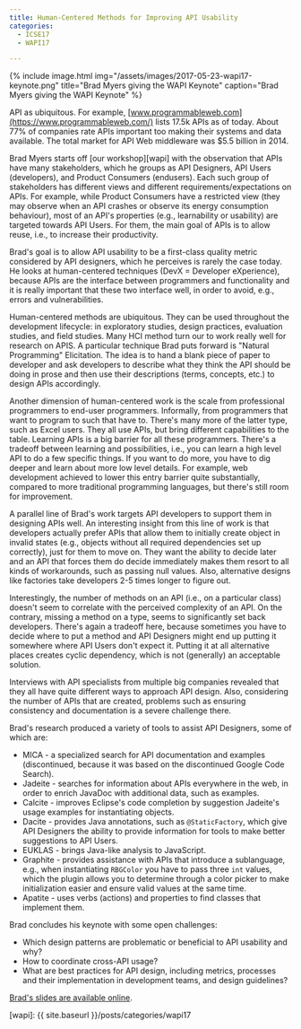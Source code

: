 ```yaml
---
title: Human-Centered Methods for Improving API Usability
categories:
  - ICSE17
  - WAPI17

---
```



{% include image.html img="/assets/images/2017-05-23-wapi17-keynote.png" title="Brad Myers giving the WAPI Keynote" caption="Brad Myers giving the WAPI Keynote" %}

API as ubiquitous. For example, [www.programmableweb.com](https://www.programmableweb.com/) lists 17.5k APIs as of today. About 77% of companies rate APIs important too making their systems and data available. The total market for API Web middleware was $5.5 billion in 2014.

Brad Myers starts off [our workshop][wapi] with the observation that APIs have many stakeholders, which he groups as API Designers, API Users (developers), and Product Consumers (endusers). Each such group of stakeholders has different views and different requirements/expectations on APIs. For example, while Product Consumers have a restricted view (they may observe when an API crashes or observe its energy consumption behaviour), most of an API's properties (e.g., learnability or usability) are targeted towards API Users. For them, the main goal of APIs is to allow reuse, i.e., to increase their productivity.

Brad's goal is to allow API usability to be a first-class quality metric considered by API designers, which he perceives is rarely the case today. He looks at human-centered techniques (DevX = Developer eXperience), because APIs are the interface between programmers and functionality and it is really important that these two interface well, in order to avoid, e.g., errors and vulnerabilities.

Human-centered methods are ubiquitous. They can be used throughout the development lifecycle: in exploratory studies, design practices, evaluation studies, and field studies. Many HCI method turn our to work really well for research on APIS. A particular technique Brad puts forward is "Natural Programming" Elicitation. The idea is to hand a blank piece of paper to developer and ask developers to describe what they think the API should be doing in prose and then use their descriptions (terms, concepts, etc.) to design APIs accordingly.

Another dimension of human-centered work is the scale from professional programmers to end-user programmers. Informally, from programmers that want to program to such that have to. There's many more of the latter type, such as Excel users. They all use APIs, but bring different capabilities to the table. Learning APIs is a big barrier for all these programmers. There's a tradeoff between learning and possibilities, i.e., you can learn a high level API to do a few specific things. If you want to do more, you have to dig deeper and learn about more low level details. For example, web development achieved to lower this entry barrier quite substantially, compared to more traditional programming languages, but there's still room for improvement.

A parallel line of Brad's work targets API developers to support them in designing APIs well. An interesting insight from this line of work is that developers actually prefer APIs that allow them to initially create object in invalid states (e.g., objects without all required dependencies set up correctly), just for them to move on. They want the ability to decide later and an API that forces them do decide immediately makes them resort to all kinds of workarounds, such as passing null values. Also, alternative designs like factories take developers 2-5 times longer to figure out.

Interestingly, the number of methods on an API (i.e., on a particular class) doesn't seem to correlate with the perceived complexity of an API. On the contrary, missing a method on a type, seems to significantly set back developers. There's again a tradeoff here, because sometimes you have to decide where to put a method and API Designers might end up putting it somewhere where API Users don't expect it. Putting it at all alternative places creates cyclic dependency, which is not (generally) an acceptable solution.

Interviews with API specialists from multiple big companies revealed that they all have quite different ways to approach API design. Also, considering the number of APIs that are created, problems such as ensuring consistency and documentation is a severe challenge there.

Brad's research produced a variety of tools to assist API Designers, some of which are:

* MICA - a specialized search for API documentation and examples (discontinued, because it was based on the discontinued Google Code Search).
* Jadeite - searches for information about APIs everywhere in the web, in order to enrich JavaDoc with additional data, such as examples.
* Calcite - improves Eclipse's code completion by suggestion Jadeite's usage examples for instantiating objects.
* Dacite - provides Java annotations, such as `@StaticFactory`, which give API Designers the ability to provide information for tools to make better suggestions to API Users.
* EUKLAS - brings Java-like analysis to JavaScript.
* Graphite - provides assistance with APIs that introduce a sublanguage, e.g., when instantiating `RBGColor` you have to pass three `int` values, which the plugin allows you to determine through a color picker to make initialization easier and ensure valid values at the same time.
* Apatite - uses verbs (actions) and properties to find classes that implement them.

Brad concludes his keynote with some open challenges:

* Which design patterns are problematic or beneficial to API usability and why?
* How to coordinate cross-API usage?
* What are best practices for API design, including metrics, processes and their implementation in development teams, and design guidelines?

[Brad's slides are available online](http://www.cs.cmu.edu/~NatProg/papers/Myers%20WAPI%202017%20talk.pdf).

  [wapi]: {{ site.baseurl }}/posts/categories/wapi17
